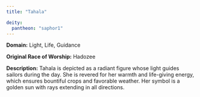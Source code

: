 ```yaml
---
title: "Tahala"

deity: 
  pantheon: "saphor1"
---
```


**Domain:** Light, Life, Guidance

**Original Race of Worship:** Hadozee

**Description:** Tahala is depicted as a radiant figure whose light guides sailors during the day. She is revered for her warmth and life-giving energy, which ensures bountiful crops and favorable weather. Her symbol is a golden sun with rays extending in all directions.

<!--more-->

